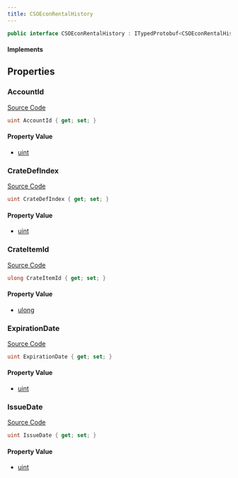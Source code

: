 ```yaml
---
title: CSOEconRentalHistory
---
```


```csharp
public interface CSOEconRentalHistory : ITypedProtobuf<CSOEconRentalHistory>, INativeHandle
```

#### Implements

## Properties

### AccountId

[Source Code](https://github.com/swiftly-solution/swiftlys2/blob/beta/managed/src/SwiftlyS2.Generated/Protobufs/Interfaces/CSOEconRentalHistory.cs#L13)

```csharp
uint AccountId { get; set; }
```

#### Property Value

- [uint](https://learn.microsoft.com/dotnet/api/system.uint32)

### CrateDefIndex

[Source Code](https://github.com/swiftly-solution/swiftlys2/blob/beta/managed/src/SwiftlyS2.Generated/Protobufs/Interfaces/CSOEconRentalHistory.cs#L19)

```csharp
uint CrateDefIndex { get; set; }
```

#### Property Value

- [uint](https://learn.microsoft.com/dotnet/api/system.uint32)

### CrateItemId

[Source Code](https://github.com/swiftly-solution/swiftlys2/blob/beta/managed/src/SwiftlyS2.Generated/Protobufs/Interfaces/CSOEconRentalHistory.cs#L16)

```csharp
ulong CrateItemId { get; set; }
```

#### Property Value

- [ulong](https://learn.microsoft.com/dotnet/api/system.uint64)

### ExpirationDate

[Source Code](https://github.com/swiftly-solution/swiftlys2/blob/beta/managed/src/SwiftlyS2.Generated/Protobufs/Interfaces/CSOEconRentalHistory.cs#L25)

```csharp
uint ExpirationDate { get; set; }
```

#### Property Value

- [uint](https://learn.microsoft.com/dotnet/api/system.uint32)

### IssueDate

[Source Code](https://github.com/swiftly-solution/swiftlys2/blob/beta/managed/src/SwiftlyS2.Generated/Protobufs/Interfaces/CSOEconRentalHistory.cs#L22)

```csharp
uint IssueDate { get; set; }
```

#### Property Value

- [uint](https://learn.microsoft.com/dotnet/api/system.uint32)

